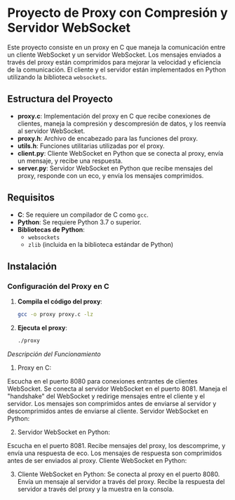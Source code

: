 # Proyecto de Proxy con Compresión y Servidor WebSocket

Este proyecto consiste en un proxy en C que maneja la comunicación entre un cliente WebSocket y un servidor WebSocket. Los mensajes enviados a través del proxy están comprimidos para mejorar la velocidad y eficiencia de la comunicación. El cliente y el servidor están implementados en Python utilizando la biblioteca `websockets`.

## Estructura del Proyecto

- **proxy.c**: Implementación del proxy en C que recibe conexiones de clientes, maneja la compresión y descompresión de datos, y los reenvía al servidor WebSocket.
- **proxy.h**: Archivo de encabezado para las funciones del proxy.
- **utils.h**: Funciones utilitarias utilizadas por el proxy.
- **client.py**: Cliente WebSocket en Python que se conecta al proxy, envía un mensaje, y recibe una respuesta.
- **server.py**: Servidor WebSocket en Python que recibe mensajes del proxy, responde con un eco, y envía los mensajes comprimidos.

## Requisitos

- **C**: Se requiere un compilador de C como `gcc`.
- **Python**: Se requiere Python 3.7 o superior.
- **Bibliotecas de Python**:
  - `websockets`
  - `zlib` (incluida en la biblioteca estándar de Python)

## Instalación

### Configuración del Proxy en C

1. **Compila el código del proxy**:

   ```bash
   gcc -o proxy proxy.c -lz
    ```

2. **Ejecuta el proxy**:

   ```bash
   ./proxy
    ```

*Descripción del Funcionamiento*
1. Proxy en C:

  Escucha en el puerto 8080 para conexiones entrantes de clientes WebSocket.
  Se conecta al servidor WebSocket en el puerto 8081.
  Maneja el "handshake" del WebSocket y redirige mensajes entre el cliente y el servidor.
  Los mensajes son comprimidos antes de enviarse al servidor y descomprimidos antes de enviarse al cliente.
  Servidor WebSocket en Python:

2. Servidor WebSocket en Python:

  Escucha en el puerto 8081.
  Recibe mensajes del proxy, los descomprime, y envía una respuesta de eco.
  Los mensajes de respuesta son comprimidos antes de ser enviados al proxy.
  Cliente WebSocket en Python:

3. Cliente WebSocket en Python:
Se conecta al proxy en el puerto 8080.
Envía un mensaje al servidor a través del proxy.
Recibe la respuesta del servidor a través del proxy y la muestra en la consola.

